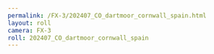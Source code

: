 ```yaml
---
permalink: /FX-3/202407_CO_dartmoor_cornwall_spain.html
layout: roll
camera: FX-3
roll: 202407_CO_dartmoor_cornwall_spain
---
```


<!-- Description. -->
